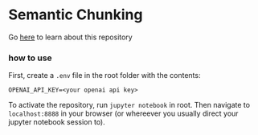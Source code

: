 # Semantic Chunking

Go [here](https://medium.com/@ludoattuoni/semantic-chunking-of-data-for-llms-through-clustering-and-classification-dfdd4ad359ab) to learn about this repository

### how to use

First, create a `.env` file in the root folder with the contents:
```
OPENAI_API_KEY=<your openai api key>
```

To activate the repository, run `jupyter notebook` in root. Then navigate to `localhost:8888` in your browser (or whereever you usually direct your jupyter notebook session to). 